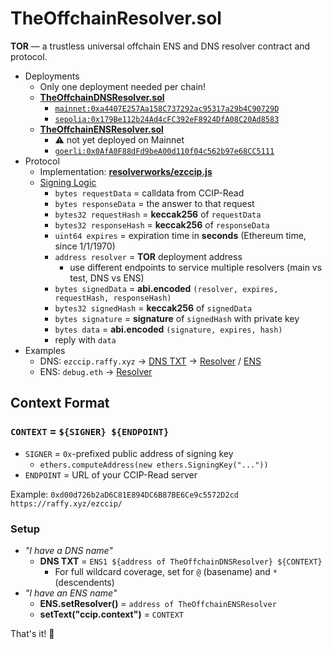 # TheOffchainResolver.sol
**TOR**  — a trustless universal offchain ENS and DNS resolver contract and protocol.

* Deployments
	* Only one deployment needed per chain!
	* [**TheOffchainDNSResolver.sol**](./contracts/TheOffchainDNSResolver.sol)
		* [`mainnet:0xa4407E257Aa158C737292ac95317a29b4C90729D`](https://etherscan.io/address/0xa4407E257Aa158C737292ac95317a29b4C90729D#code)
		* [`sepolia:0x179Be112b24Ad4cFC392eF8924DfA08C20Ad8583`](https://sepolia.etherscan.io/address/0xedb18cd8d9d6af54c4ac1fbdbf2e098f413c3fe9#code)
	* [**TheOffchainENSResolver.sol**](./contracts/TheOffchainENSResolver.sol)
		* ⚠️ not yet deployed on Mainnet
		* [`goerli:0x0AfA0F88dFd9beA00d110f04c562b97e68CC5111`](https://goerli.etherscan.io/address/0x0AfA0F88dFd9beA00d110f04c562b97e68CC5111#code)
* Protocol
	* Implementation: [**resolverworks/ezccip.js**](https://github.com/resolverworks/ezccip.js)
	* [Signing Logic](https://github.com/adraffy/ezccip.js/blob/4f05546110185e8016708ad65db8b96e259f8148/src/index.js#L40)
		* `bytes requestData` = calldata from CCIP-Read
		* `bytes responseData` = the answer to that request
		* `bytes32 requestHash` = **keccak256** of `requestData`
		* `bytes32 responseHash` = **keccak256** of `responseData`
		* `uint64 expires` = expiration time in **seconds** (Ethereum time, since 1/1/1970)
		* `address resolver` = **TOR** deployment address
			* use different endpoints to service multiple resolvers (main vs test, DNS vs ENS)
		* `bytes signedData` = **abi.encoded** `(resolver, expires, requestHash, responseHash)`
		* `bytes32 signedHash` = **keccak256** of `signedData`
		* `bytes signature` = **signature** of `signedHash` with private key
		* `bytes data` = **abi.encoded** `(signature, expires, hash)`
		* reply with `data`
* Examples
	* DNS: `ezccip.raffy.xyz` → [DNS TXT](https://mxtoolbox.com/SuperTool.aspx?action=txt%3aezccip.raffy.xyz&run=toolpage) → [Resolver](https://adraffy.github.io/ens-normalize.js/test/resolver.html#ezccip.raffy.xyz) / [ENS](https://app.ens.domains/ezccip.raffy.xyz)
	* ENS: `debug.eth` → [Resolver](https://adraffy.github.io/ens-normalize.js/test/resolver.html?goerli&debug=%7B%22records%22%3A%5B%22ccip.context%22%5D%7D#debug.eth)

## Context Format

### `CONTEXT` = `${SIGNER} ${ENDPOINT}`

* `SIGNER` = `0x`-prefixed public address of signing key
	* `ethers.computeAddress(new ethers.SigningKey("..."))`
* `ENDPOINT` = URL of your CCIP-Read server

Example: `0xd00d726b2aD6C81E894DC6B87BE6Ce9c5572D2cd https://raffy.xyz/ezccip/`

### Setup

* *"I have a DNS name"*
	* **DNS TXT** = `ENS1 ${address of TheOffchainDNSResolver} ${CONTEXT}`
		* For full wildcard coverage, set for `@` (basename) and `*` (descendents)
* *"I have an ENS name"*
	* **ENS.setResolver()** = `address of TheOffchainENSResolver`
	* **setText("ccip.context")** = `CONTEXT`

That's it! 🎉️
